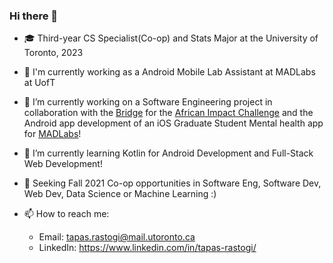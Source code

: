 ### Hi there 👋

<!--
**tapasrastogi2411/tapasrastogi2411** is a ✨ _special_ ✨ repository because its `README.md` (this file) appears on your GitHub profile.

Here are some ideas to get you started:
-->

- 🎓 Third-year CS Specialist(Co-op) and Stats Major at the University of Toronto, 2023
- :office: I'm currently working as a Android Mobile Lab Assistant at MADLabs at UofT
- 🔭 I’m currently working on a Software Engineering project in collaboration with the [Bridge](https://www.utsc.utoronto.ca/thebridge/welcome-bridge) for the [African Impact Challenge](https://www.africanimpact.ca/the-african-impact-challenge) and the Android app development of an iOS Graduate Student Mental health app for [MADLabs](https://mobile.utoronto.ca/)!
- 🌱 I’m currently learning Kotlin for Android Development and Full-Stack Web Development!
- 🙂 Seeking Fall 2021 Co-op opportunities in Software Eng, Software Dev, Web Dev, Data Science or Machine Learning :)
- 📫 How to reach me: 

     - Email: tapas.rastogi@mail.utoronto.ca
     - LinkedIn: https://www.linkedin.com/in/tapas-rastogi/
     
     

<!-- Will add these statistics once I have a much more robust Github profile :)

![Anurag's GitHub stats](https://github-readme-stats.vercel.app/api?username=tapasrastogi2411&count_private=true&show_icons=true&theme=dark)
           
[![Top Langs](https://github-readme-stats.vercel.app/api/top-langs/?username=tapasrastogi2411&layout=compact&theme=compact)](https://github.com/anuraghazra/github-readme-stats)

![](https://komarev.com/ghpvc/?username=tapasrastogi2411&color=green)

[![Linkedin Badge](https://img.shields.io/badge/-@tapasrastogi-blue?style=flat&logo=Linkedin&logoColor=white&link=https://www.linkedin.com/in/tapas-rastogi/)](https://www.linkedin.com/in/tapas-rastogi/)
[![Outlook Badge](https://img.shields.io/badge/-bonnie.peng-84D7FF?style=flat&logo=Microsoft-Outlook&logoColor=white&link=mailto:bonnie.peng@uwaterloo.ca)](mailto:bonnie.peng@uwaterloo.ca)

-->

